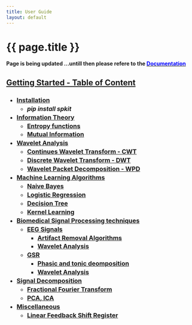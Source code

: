 ```yaml
---
title: User Guide
layout: default
---
```


# {{ page.title }}

<!--
You can use HTML elements in Markdown, such as the comment element, and they won't
be affected by a markdown parser. However, if you create an HTML element in your
markdown file, you cannot use markdown syntax within that element's contents.
-->

<div id="index-grid-full" class="section group">
  <div class="index-paragraph docutils container"><p> <strong> Page is being updated ...untill then please refere to  the  <a href="https://spkit.readthedocs.io/en/latest/"><font color="blue">Documentation</font></a></strong></p></div>
</div>


<div id="index-grid-half" class="section group">
<h2 style="text-align:left;"><u>Getting Started - Table of Content</u></h2>
<h3 style="text-align:left;">
<ul class="simple" style="line-height:1.4;">
  <li><a href="#">Installation</a>
    <ul class="simple">
    <li><i><font size="3">pip install spkit</font></i></li>
    </ul></li>
  <li><a href="#">Information Theory</a>
    <ul class="simple">
    <li><a href="#">Entropy functions</a></li>
    <li><a href="#">Mutual Information</a></li>
    </ul>
  </li>
  <li><a href="#">Wavelet Analysis</a>
    <ul class="simple">
    <li><a href="#">Continues Wavelet Transform - CWT</a></li>
    <li><a href="#">Discrete Wavelet Transform - DWT</a></li>
    <li><a href="#">Wavelet Packet Decomposition - WPD</a></li>
    </ul></li>
  <li><a href="#">Machine Learning Algorithms</a>
    <ul class="simple">
    <li><a href="#">Naive Bayes</a></li>
    <li><a href="#">Logistic Regression</a></li>
    <li><a href="#">Decision Tree</a></li>
    <li><a href="#">Kernel Learning</a></li>
    </ul></li>
  <li><a href="#">Biomedical Signal Processing techniques</a>
    <ul class="simple">
    <li><a href="#">EEG Signals</a>
      <ul class="simple">
      <li><a href="#">Artifact Removal Algorithms</a></li>
      <li><a href="#">Wavelet Analysis</a></li>
      </ul></li>
    <li><a href="#">GSR</a>
      <ul class="simple">
      <li><a href="#">Phasic and tonic deomposition</a></li>
      <li><a href="#">Wavelet Analysis</a></li>
    </ul>
    </li>
    </ul></li>
  <li><a href="#">Signal Decomposition</a>
    <ul class="simple">
    <li><a href="#">Fractional Fourier Transform</a></li>
    <li><a href="#">PCA, ICA</a></li>
    </ul></li>
  <li><a href="#">Miscellaneous</a>
    <ul class="simple">
    <li><a href="#">Linear Feedback Shift Register</a></li>
    </ul></li>
</ul>
</h3>
</div>
<div id="index-grid-full" class="section group"></div>
